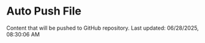 # Auto Push File

Content that will be pushed to GitHub repository.
Last updated: 06/28/2025, 08:30:06 AM